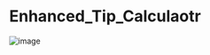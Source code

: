 # Enhanced_Tip_Calculaotr
![image](https://user-images.githubusercontent.com/49557453/102711228-30944e80-42e2-11eb-8fa6-f9bdfd1cbfdf.png)
